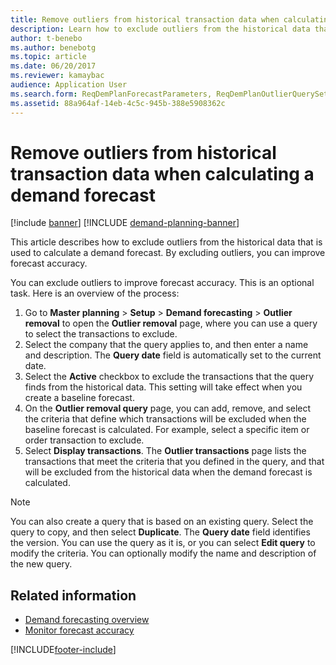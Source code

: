 ```yaml
---
title: Remove outliers from historical transaction data when calculating a demand forecast
description: Learn how to exclude outliers from the historical data that is used to calculate a demand forecast. By excluding outliers, you can improve forecast accuracy.
author: t-benebo
ms.author: benebotg
ms.topic: article
ms.date: 06/20/2017
ms.reviewer: kamaybac
audience: Application User 
ms.search.form: ReqDemPlanForecastParameters, ReqDemPlanOutlierQuerySetup, ReqDemPlanOutlierQueryPreview
ms.assetid: 88a964af-14eb-4c5c-945b-388e5908362c
---
```


# Remove outliers from historical transaction data when calculating a demand forecast

[!include [banner](../includes/banner.md)]
[!INCLUDE [demand-planning-banner](../includes/demand-planning-banner.md)]

This article describes how to exclude outliers from the historical data that is used to calculate a demand forecast. By excluding outliers, you can improve forecast accuracy.

You can exclude outliers to improve forecast accuracy. This is an optional task. Here is an overview of the process:

1. Go to **Master planning** &gt; **Setup** &gt; **Demand forecasting** &gt; **Outlier removal** to open the **Outlier removal** page, where you can use a query to select the transactions to exclude.
1. Select the company that the query applies to, and then enter a name and description. The **Query date** field is automatically set to the current date.
1. Select the **Active** checkbox to exclude the transactions that the query finds from the historical data. This setting will take effect when you create a baseline forecast.
1. On the **Outlier removal query** page, you can add, remove, and select the criteria that define which transactions will be excluded when the baseline forecast is calculated. For example, select a specific item or order transaction to exclude.
1. Select **Display transactions**. The **Outlier transactions** page lists the transactions that meet the criteria that you defined in the query, and that will be excluded from the historical data when the demand forecast is calculated.

> [!NOTE]
> You can also create a query that is based on an existing query. Select the query to copy, and then select **Duplicate**. The **Query date** field identifies the version. You can use the query as it is, or you can select **Edit query** to modify the criteria. You can optionally modify the name and description of the new query.

## Related information

- [Demand forecasting overview](introduction-demand-forecasting.md)
- [Monitor forecast accuracy](monitor-forecast-accuracy.md)

[!INCLUDE[footer-include](../../includes/footer-banner.md)]
